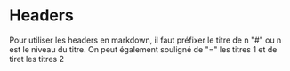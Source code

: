Headers
=======

Pour utiliser les headers en markdown, il faut préfixer le titre de n "#" ou n est le niveau du titre.
On peut également souligné de "=" les titres 1 et de tiret les titres 2
